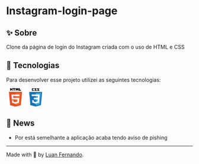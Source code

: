 # Instagram-login-page

## ✨  Sobre
Clone da página de login do Instagram criada com o uso de HTML e CSS 



## 💼 Tecnologias
Para desenvolver esse projeto utilizei as seguintes tecnologias:

<code><img height="50" src="https://raw.githubusercontent.com/github/explore/80688e429a7d4ef2fca1e82350fe8e3517d3494d/topics/html/html.png"></code>
<code><img height="50" src="https://raw.githubusercontent.com/github/explore/80688e429a7d4ef2fca1e82350fe8e3517d3494d/topics/css/css.png"></code>

## 📰 News
- Por está semelhante a aplicação acaba tendo aviso de pishing

---

Made with 💜 by [Luan Fernando](https://www.linkedin.com/in/luan-fernando/).
